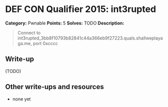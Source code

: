 # DEF CON Qualifier 2015: int3rupted

**Category:** Pwnable
**Points:** 5
**Solves:** TODO
**Description:**

> Connect to int3rupted_3bb8f10793b82841c44a366eb9f27223.quals.shallweplayaga.me, port 0xcccc


## Write-up

(TODO)

## Other write-ups and resources

* none yet
